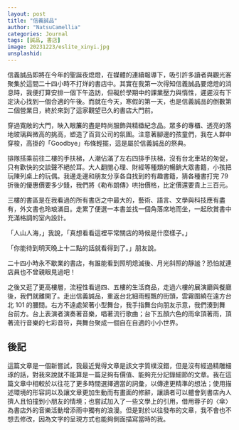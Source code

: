 ```yaml
---
layout: post
title: "信義誠品"
author: "NatsuCamellia"
categories: Journal
tags: [誠品, 書店]
image: 20231223/eslite_xinyi.jpg
unsplashid:
---
```


信義誠品即將在今年的聖誕夜熄燈，在媒體的連續報導下，吸引許多讀者與觀光客聚集於這間二十四小時不打烊的書店中。其實在我第一次得知信義誠品要熄燈的消息時，我便打算安排一個下午造訪，但礙於學期中的課業壓力與惰性，遲遲沒有下定決心找到一個合適的午後。而就在今天，寒假的第一天，也是信義誠品的倒數第二個營業日，終於來到了這家觀望已久的書店大門前。

穿過寬敞的大門，映入眼簾的盡是時尚服飾與精緻紀念品。眾多的專櫃、透亮的落地玻璃與微高的挑高，塑造了百貨公司的氛圍。注意著腳邊的孩童們，我在人群中穿梭，高掛的「Goodbye」布條輕擺，這是屬於信義誠品的祭典。

排隊搭乘前往二樓的手扶梯，人潮佔滿了左右四排手扶梯，沒有台北車站的匆促，只有歡快的交談聲不絕於耳。大人翻閱心理、財經等種類的暢銷大眾書籍，小孩把玩陳列桌上的玩偶。我邊走邊和朋友分享各自找到的有趣書籍，猜各種書打完 79 折後的優惠價要多少錢，我們將《勒布朗傳》哄抬價格，比定價還要貴上三百元。

三樓的書區是在我看過的所有書店之中最大的，藝術、語言、文學與科技應有盡有，外文書也玲琅滿目。走累了便選一本書並找一個角落席地而坐，一起欣賞書中充滿格調的室內設計。

「人山人海，」我說，「真想看看這裡平常關店的時候是什麼樣子。」

「你能待到明天晚上十二點的話就看得到了。」朋友說。

二十四小時永不歇業的書店，有誰能看到照明熄滅後、月光斜照的靜謐？恐怕就連店員也不曾親眼見過吧！

之後又逛了更高樓層，流程性看過四、五樓的生活商品，走過六樓的展演廳與餐廳後，我們就離開了。走出信義誠品，重返台北細雨輕飄的街頭，雲霧圍繞在遠方台北 101 的腰間。右方不遠處架著小型舞台，我手指舞台向朋友示意，我們湊到舞台前方。台上表演者演奏著音樂，唱著流行歌曲；台下五顏六色的雨傘頂著雨，頂著流行音樂的七彩音符，與舞台聚成一個自在自適的小小世界。

## 後記

這篇文章是一個新嘗試，我最近覺得文章是該文字質樸沒錯，但是沒有經過精雕細琢的話，對我來說就不能算是一篇足夠有價值、能夠充分記錄細節的文章。我在這篇文章中相較於以往花了更多時間選擇適當的詞彙，以傳達更精準的想法；使用描述環境的形容詞以及讓文章更加生動而有畫面的修辭，讓讀者可以體會到書店內人擠人且怕撞到小朋友的情境；也嘗試加入了一些文學上的引用，借用蓉子的〈傘〉為書店外的音樂活動增添雨中獨有的浪漫。但是對於以往發布的文章，我不會也不想去修改，因為文字的呈現方式也能夠側面描寫當時的我。